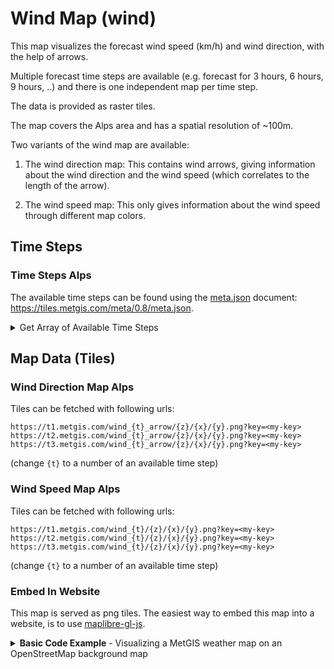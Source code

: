 # Wind Map (wind)

This map visualizes the forecast wind speed (km/h) and wind direction, with the help of arrows.

Multiple forecast time steps are available (e.g. forecast for 3 hours, 6 hours, 9 hours, ..) and there is one independent map per time step.

The data is provided as raster tiles.

The map covers the Alps area and has a spatial resolution of ~100m.

Two variants of the wind map are available:

1. The wind direction map: This contains wind arrows, giving information about the wind direction and the wind speed (which correlates to the length of the arrow).

2. The wind speed map: This only gives information about the wind speed through different map colors.

## Time Steps

### Time Steps Alps

The available time steps can be found using the [meta.json](../metgis_maps_API_reference.md#metajson) document: 
https://tiles.metgis.com/meta/0.8/meta.json.

<details>
  <summary>Get Array of Available Time Steps</summary>

  ```js
  fetch('https://tiles.metgis.com/meta/0.8/meta.json')
    .then(res => res.json())
    .then(data => {
      const startDate = new Date(data.forecastIssued)
      const step = data.timeStep
      const timeStepCount = data.timeStepNumber
      const arr = []

      for (let i = 0; i < timeStepCount; i++) {
        const hours = i * step
        const date = new Date(startDate.getTime())
        date.setHours(date.getHours() + hours)

        arr.push({ timestep: i + 1, date: date.toISOString() })
      }

      return Promise.resolve(arr)
    })
    .then(arr => { console.log(arr) })
  ```

  outputs for example:

  ```js
  [
    { timestep: 1, date: "2021-05-31T18:00:00.000Z" },
    { timestep: 2, date: "2021-05-31T21:00:00.000Z" },
    { timestep: 3, date: "2021-06-01T00:00:00.000Z" },
    { timestep: 4, date: "2021-06-01T03:00:00.000Z" },
    { timestep: 5, date: "2021-06-01T06:00:00.000Z" },
    { timestep: 6, date: "2021-06-01T09:00:00.000Z" },
    { timestep: 7, date: "2021-06-01T12:00:00.000Z" },
    { timestep: 8, date: "2021-06-01T15:00:00.000Z" },
    { timestep: 9, date: "2021-06-01T18:00:00.000Z" },
    { timestep: 10, date: "2021-06-01T21:00:00.000Z" },
    { timestep: 11, date: "2021-06-02T00:00:00.000Z" },
    { timestep: 12, date: "2021-06-02T03:00:00.000Z" },
    { timestep: 13, date: "2021-06-02T06:00:00.000Z" },
    { timestep: 14, date: "2021-06-02T09:00:00.000Z" },
    { timestep: 15, date: "2021-06-02T12:00:00.000Z" },
    { timestep: 16, date: "2021-06-02T15:00:00.000Z" },
    { timestep: 17, date: "2021-06-02T18:00:00.000Z" },
    { timestep: 18, date: "2021-06-02T21:00:00.000Z" },
    { timestep: 19, date: "2021-06-03T00:00:00.000Z" },
    { timestep: 20, date: "2021-06-03T03:00:00.000Z" },
    { timestep: 21, date: "2021-06-03T06:00:00.000Z" },
    { timestep: 22, date: "2021-06-03T09:00:00.000Z" },
    { timestep: 23, date: "2021-06-03T12:00:00.000Z" },
    { timestep: 24, date: "2021-06-03T15:00:00.000Z" },
    { timestep: 25, date: "2021-06-03T18:00:00.000Z" }
  ]
  ```

</details>

## Map Data (Tiles)

### Wind Direction Map Alps

Tiles can be fetched with following urls: 

```
https://t1.metgis.com/wind_{t}_arrow/{z}/{x}/{y}.png?key=<my-key>
https://t2.metgis.com/wind_{t}_arrow/{z}/{x}/{y}.png?key=<my-key>
https://t3.metgis.com/wind_{t}_arrow/{z}/{x}/{y}.png?key=<my-key>
```

(change `{t}` to a number of an available time step)
  
### Wind Speed Map Alps

Tiles can be fetched with following urls: 

```
https://t1.metgis.com/wind_{t}/{z}/{x}/{y}.png?key=<my-key>
https://t2.metgis.com/wind_{t}/{z}/{x}/{y}.png?key=<my-key>
https://t3.metgis.com/wind_{t}/{z}/{x}/{y}.png?key=<my-key>
```

(change `{t}` to a number of an available time step)

### Embed In Website

This map is served as png tiles. The easiest way to embed this map into a website, is to use [maplibre-gl-js](https://maplibre.org/maplibre-gl-js-docs/api/).

<details>
  <summary><b>Basic Code Example</b> - Visualizing a MetGIS weather map on an OpenStreetMap background map</summary>

  ```html
  <!DOCTYPE html>
  <html>

  <head>
    <link rel="stylesheet" href="https://cdn.skypack.dev/maplibre-gl@^1.14.0/dist/maplibre-gl.css" />
    <style>
      * { margin: 0; padding: 0; }
      #map { position: absolute; top: 0; bottom: 0; width: 100%; } 
    </style>
  </head>

  <body>
    <div id="map"></div>

    <script type="module">
      import { Map } from 'https://cdn.skypack.dev/maplibre-gl@^1.14.0'

      const map = new Map({
        // See the explanation of the fields at https://maplibre.org/maplibre-gl-js-docs/api/map/
        container: 'map',
        style: {
          // See https://maplibre.org/maplibre-gl-js-docs/style-spec/root
          version: 8,
          sources: {
            // See https://maplibre.org/maplibre-gl-js-docs/style-spec/sources/
            openstreetmap: {
              type: 'raster',
              tiles: [
                'https://a.tile.openstreetmap.org/{z}/{x}/{y}.png',
                'https://b.tile.openstreetmap.org/{z}/{x}/{y}.png',
                'https://c.tile.openstreetmap.org/{z}/{x}/{y}.png'
              ]
            },
            wind: {
              type: 'raster',
              // Using the 7th time step (the numbering starts from 1)
              tiles: [
                'https://t1.metgis.com/wind_7_arrow/{z}/{x}/{y}.png?key=<my-key>',
                'https://t2.metgis.com/wind_7_arrow/{z}/{x}/{y}.png?key=<my-key>',
                'https://t3.metgis.com/wind_7_arrow/{z}/{x}/{y}.png?key=<my-key>'
              ],
              tileSize: 256
            }
          },
          layers: [
            // See https://maplibre.org/maplibre-gl-js-docs/style-spec/layers/
            {
              id: 'basemap',
              type: 'raster',
              source: 'openstreetmap',
              minzoom: 0,
              maxzoom: 22
            },
            {
              id: 'wind',
              type: 'raster',
              source: 'wind',
              paint: {
                'raster-opacity': 0.9
              }
            }
          ]
        },
        center: [13.320730, 47.018263],
        zoom: 6
      })
    </script>
  </body>

  </html>
  ```

</details>
